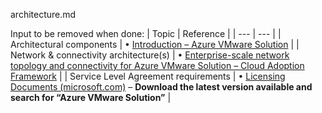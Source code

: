 architecture.md










Input to be removed when done:
| Topic | Reference |
| ---    |  --- |
| Architectural components | • [Introduction – Azure VMware Solution](https://learn.microsoft.com/azure/azure-vmware/introduction) |
| Network & connectivity architecture(s) | • [Enterprise-scale network topology and connectivity for Azure VMware Solution – Cloud Adoption Framework](https://learn.microsoft.com/azure/cloud-adoption-framework/scenarios/azure-vmware/eslz-network-topology-connectivity) |
| Service Level Agreement requirements | • [Licensing Documents (microsoft.com)](https://www.microsoft.com/licensing/docs/view/Service-Level-Agreements-SLA-for-Online-Services?lang=1) – **Download the latest version available and search for “Azure VMware Solution”** |
